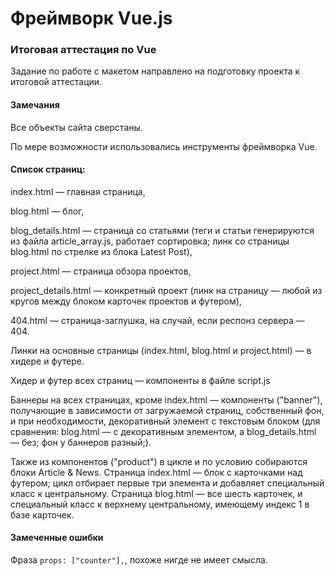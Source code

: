 # Фреймворк Vue.js

### Итоговая аттестация по Vue

Задание по работе с макетом направлено на подготовку проекта к итоговой аттестации.

#### Замечания

Все объекты сайта сверстаны.

По мере возможности использовались инструменты фреймворка Vue.

#### Список страниц:

index.html — главная страница,

blog.html — блог,

blog_details.html — страница со статьями (теги и статьи генерируются из файла article_array.js, работает сортировка; линк со страницы blog.html по стрелке из блока Latest Post),

project.html — страница обзора проектов,

project_details.html — конкретный проект (линк на страницу — любой из кругов между блоком карточек проектов и футером),

404.html — страница-заглушка, на случай, если респонз сервера — 404.

Линки на основные страницы (index.html, blog.html и project.html) — в хидере и футере.

Хидер и футер всех страниц — компоненты в файле script.js

Баннеры на всех страницах, кроме index.html — компоненты ("banner"), получающие в зависимости от загружаемой страниц, собственный фон, и при необходимости, декоративный элемент с текстовым блоком (для сравнения: blog.html — с декоративным элементом, а blog_details.html — без; фон у баннеров разный;).

Также из компонентов ("product") в цикле и по условию собираются блоки Article & News.
Страница index.html — блок с карточками над футером; цикл отбирает первые три элемента и добавляет специальный класс к центральному. Страница blog.html — все шесть карточек, и специальный класс к верхнему центральному, имеющему индекс 1 в базе карточек.

#### Замеченные ошибки

Фраза `props: ["counter"],`, похоже нигде не имеет смысла.
